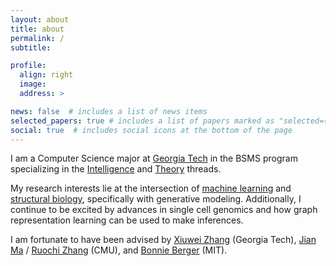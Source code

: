 ```yaml
---
layout: about
title: about
permalink: /
subtitle:

profile:
  align: right
  image:
  address: >

news: false  # includes a list of news items
selected_papers: true # includes a list of papers marked as "selected={true}"
social: true  # includes social icons at the bottom of the page
---
```


<!-- Write your biography here. Tell the world about yourself. Link to your favorite [subreddit](http://reddit.com). You can put a picture in, too. The code is already in, just name your picture `prof_pic.jpg` and put it in the `img/` folder.

Put your address / P.O. box / other info right below your picture. You can also disable any these elements by editing `profile` property of the YAML header of your `_pages/about.md`. Edit `_bibliography/papers.bib` and Jekyll will render your [publications page](/al-folio/publications/) automatically.

Link to your social media connections, too. This theme is set up to use [Font Awesome icons](http://fortawesome.github.io/Font-Awesome/) and [Academicons](https://jpswalsh.github.io/academicons/), like the ones below. Add your Facebook, Twitter, LinkedIn, Google Scholar, or just disable all of them. -->

I am a Computer Science major at [Georgia Tech](http://gatech.edu) in the BSMS program specializing in the [Intelligence](https://www.cc.gatech.edu/academics/threads/intelligence) and [Theory](https://www.cc.gatech.edu/academics/threads/theory) threads.

My research interests lie at the intersection of [machine learning]() and [structural biology](), specifically with generative modeling. Additionally, I continue to be excited by advances in single cell genomics and how graph representation learning can be used to make inferences.

I am fortunate to have been advised by [Xiuwei Zhang](https://xiuweizhang.wordpress.com/) (Georgia Tech), [Jian Ma](https://www.cs.cmu.edu/~jianma/) / [Ruochi Zhang](https://ruochiz.com/) (CMU), and [Bonnie Berger](https://people.csail.mit.edu/bab/) (MIT).